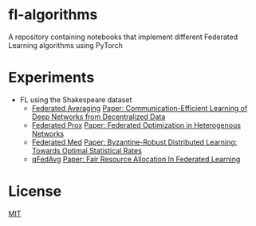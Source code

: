 # fl-algorithms

A repository containing notebooks that implement different Federated Learning algorithms using PyTorch

# Experiments

* FL using the Shakespeare dataset
  - [Federated Averaging](Shakespeare/FedAvg.ipynb) [Paper: Communication-Efficient Learning of Deep Networks from Decentralized Data](http://proceedings.mlr.press/v54/mcmahan17a.html)
  - [Federated Prox](Shakespeare/FedProx.ipynb) [Paper: Federated Optimization in Heterogenous Networks](https://arxiv.org/abs/1812.06127)
  - [Federated Med](Shakespeare/FedMed.ipynb) [Paper: Byzantine-Robust Distributed Learning: Towards Optimal Statistical Rates](http://proceedings.mlr.press/v80/yin18a.html)
  - [qFedAvg](Shakespeare/qFedAvg.ipynb) [Paper: Fair Resource Allocation In Federated Learning](https://arxiv.org/abs/1905.10497)

# License 

[MIT](LICENSE)
